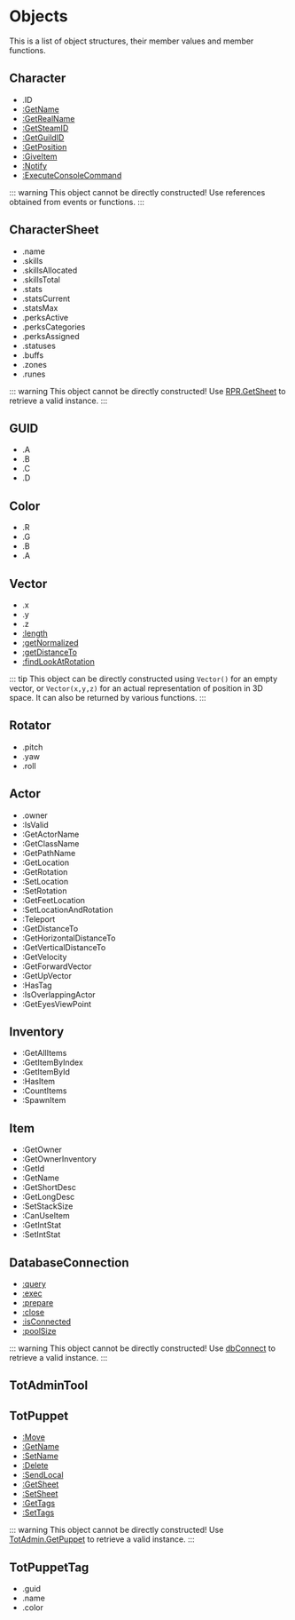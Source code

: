 # Objects

This is a list of object structures, their member values and member functions.

## Character
- .ID 
- [:GetName](/characters#getname)
- [:GetRealName](/characters#getrealname)
- [:GetSteamID](/characters#getsteamid)
- [:GetGuildID](/characters#getguildid)
- [:GetPosition](/characters#getposition)
- [:GiveItem](/characters#giveitem)
- [:Notify](/characters#notify)
- [:ExecuteConsoleCommand](/characters#executeconsolecommand)

::: warning
This object cannot be directly constructed!
Use references obtained from events or functions.
:::

## CharacterSheet
- .name
- .skills
- .skillsAllocated
- .skillsTotal
- .stats
- .statsCurrent
- .statsMax
- .perksActive
- .perksCategories
- .perksAssigned
- .statuses
- .buffs
- .zones
- .runes

::: warning
This object cannot be directly constructed!
Use [RPR.GetSheet](/redux#getsheet) to retrieve a valid instance.
:::

## GUID
- .A
- .B
- .C
- .D

## Color
- .R
- .G
- .B
- .A

## Vector
- .x
- .y
- .z
- [:length](/types/vector#length)
- [:getNormalized](/types/vector#getnormalized)
- [:getDistanceTo](/types/vector#getdistanceto)
- [:findLookAtRotation](/types/vector#findlookatrotation)

::: tip
This object can be directly constructed using `Vector()` for an empty vector, or `Vector(x,y,z)` for an actual representation of position in 3D space.
It can also be returned by various functions.
:::

## Rotator
- .pitch
- .yaw
- .roll

## Actor
- .owner
- :IsValid
- :GetActorName
- :GetClassName
- :GetPathName
- :GetLocation
- :GetRotation
- :SetLocation
- :SetRotation
- :GetFeetLocation
- :SetLocationAndRotation
- :Teleport
- :GetDistanceTo
- :GetHorizontalDistanceTo
- :GetVerticalDistanceTo
- :GetVelocity
- :GetForwardVector
- :GetUpVector
- :HasTag
- :IsOverlappingActor
- :GetEyesViewPoint

## Inventory
- :GetAllItems
- :GetItemByIndex
- :GetItemById
- :HasItem
- :CountItems
- :SpawnItem

## Item
- :GetOwner
- :GetOwnerInventory
- :GetId
- :GetName
- :GetShortDesc
- :GetLongDesc
- :SetStackSize
- :CanUseItem
- :GetIntStat
- :SetIntStat

## DatabaseConnection
- [:query](/database#query)
- [:exec](/database#exec)
- [:prepare](/database#prepare)
- [:close](/database#close)
- [:isConnected](/database#isConnected)
- [:poolSize](/database#poolSize)

::: warning
This object cannot be directly constructed!
Use [dbConnect](/database#dbconnect) to retrieve a valid instance.
:::

## TotAdminTool <Badge type="tip" text="Actor" />

## TotPuppet <Badge type="tip" text="TotAdminTool" />
- [:Move](/totadmin#move)
- [:GetName](/totadmin#getname)
- [:SetName](/totadmin#setname)
- [:Delete](/totadmin#delete)
- [:SendLocal](/totadmin#sendlocal)
- [:GetSheet](/totadmin#getsheet)
- [:SetSheet](/totadmin#setsheet)
- [:GetTags](/totadmin#gettags)
- [:SetTags](/totadmin#settags)

::: warning
This object cannot be directly constructed!
Use [TotAdmin.GetPuppet](/totadmin#getpuppet) to retrieve a valid instance.
:::

## TotPuppetTag
- .guid
- .name
- .color